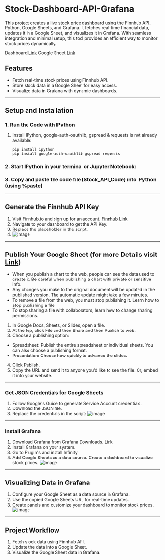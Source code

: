 # Stock-Dashboard-API-Grafana
This project creates a live stock price dashboard using the Finnhub API, Python, Google Sheets, and Grafana. It fetches real-time financial data, updates it in a Google Sheet, and visualizes it in Grafana. With seamless integration and minimal setup, this tool provides an efficient way to monitor stock prices dynamically.


Dashboard [Link](http://localhost:3000/public-dashboards/df2a6d59ad4a48ff9ce6b28eeeafc504)
Google Sheet [Link](https://docs.google.com/spreadsheets/d/1bD8diTR-EL8Lqr-bcmJXm8_Kn3CkzB4i1UBK9cYGKBw/edit?usp=sharing)
## Features

- Fetch real-time stock prices using Finnhub API.
- Store stock data in a Google Sheet for easy access.
- Visualize data in Grafana with dynamic dashboards.

---

## Setup and Installation

### 1. Run the Code with IPython
1. Install IPython, google-auth-oauthlib, gspread & requests is not already available:
   ```bash 
   pip install ipython
   pip install google-auth-oauthlib gspread requests

### 2. Start IPython in your terminal or Jupyter Notebook:

### 3. Copy and paste the code file (Stock_API_Code) into IPython (using %paste)

---

## Generate the Finnhub API Key
1. Visit Finnhub.io and sign up for an account. [Finnhub Link](https://www.finnhub.io/)
2. Navigate to your dashboard to get the API Key.
3. Replace the placeholder in the script:
4. ![image](https://github.com/user-attachments/assets/67df6bda-7744-4607-acd6-3b789d72b0b4)

---

## Publish Your Google Sheet (for more Details visit [Link](https://support.google.com/docs/answer/183965?hl=en&co=GENIE.Platform%3DDesktop#zippy=))

* When you publish a chart to the web, people can see the data used to create it. Be careful when publishing a chart with private or sensitive info.
* Any changes you make to the original document will be updated in the published version. The automatic update might take a few minutes.
* To remove a file from the web, you must stop publishing it. Learn how to stop publishing a file.
* To stop sharing a file with collaborators, learn how to change sharing permissions.

1. In Google Docs, Sheets, or Slides, open a file.
2. At the top, click File and then Share and then Publish to web.
3. Choose a publishing option:
* Spreadsheet: Publish the entire spreadsheet or individual sheets. You can also choose a publishing format.
* Presentation: Choose how quickly to advance the slides.
4. Click Publish.
5. Copy the URL and send it to anyone you’d like to see the file. Or, embed it into your website.

---

### Get JSON Credentials for Google Sheets
1. Follow Google's Guide to generate Service Account credentials.
2. Download the JSON file.
3. Replace the credentials in the script:
![image](https://github.com/user-attachments/assets/afdb815e-1038-493d-aa6c-996263c90457)

---

### Install Grafana
1. Download Grafana from Grafana Downloads. [Link](https://grafana.com/grafana/download)
2. Install Grafana on your system.
3. Go to Plugin's and install Infinity 
4. Add Google Sheets as a data source.
Create a dashboard to visualize stock prices.
![image](https://github.com/user-attachments/assets/c1d9c22d-55ae-4dc6-8a59-e26bb6d8a11b)

---

## Visualizing Data in Grafana
1. Configure your Google Sheet as a data source in Grafana.
2. Use the copied Google Sheets URL for real-time updates.
3. Create panels and customize your dashboard to monitor stock prices.
![image](https://github.com/user-attachments/assets/b5d82e2d-bc7f-4797-9862-12d2373d44d0)


---

## Project Workflow
1. Fetch stock data using Finnhub API.
2. Update the data into a Google Sheet.
3. Visualize the Google Sheet data in Grafana.
